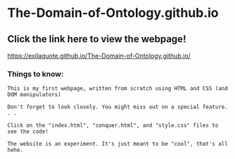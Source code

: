 # The-Domain-of-Ontology.github.io

## Click the link here to view the webpage!

https://exilaquote.github.io/The-Domain-of-Ontology.github.io/

### Things to know:

```
This is my first webpage, written from scratch using HTML and CSS (and DOM manipulators)
```
```
Don't forget to look closely. You might miss out on a special feature. . .
```
```
Click on the "index.html", "conquer.html", and "style.css" files to see the code!
```
```
The website is an experiment. It's just meant to be "cool", that's all hehe.
```
